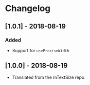 # Changelog

## [1.0.1] - 2018-08-19

### Added
- Support for `usePreciseWidth`

## [1.0.0] - 2018-08-19

- Translated from the rnTextSize repo.
